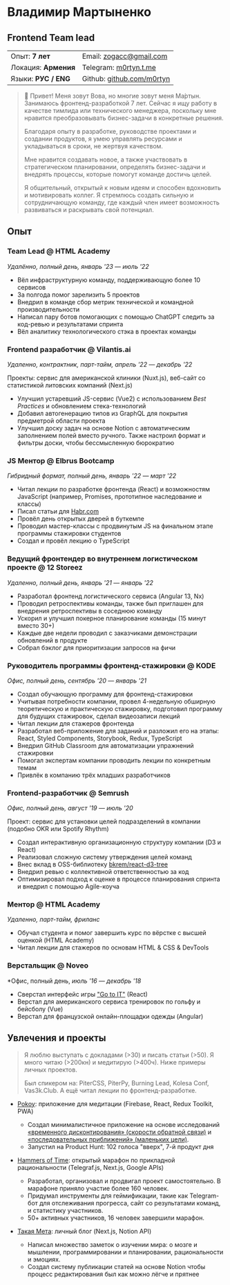 # Владимир Мартыненко

## Frontend Team lead

|                      |                                                        |
| -------------------- | ------------------------------------------------------ |
| Опыт: **7 лет**      | Email: [zogacc@gmail.com](mailto:zogacc@gmail.com)     |
| Локация: **Армения** | Telegram: [m0rtyn.t.me](https://m0rtyn.t.me)           |
| Языки: **РУС / ENG** | Github: [github.com/m0rtyn](https://github.com/m0rtyn) |

> 👋 Привет! Меня зовут Вова, но многие зовут меня Ма́ртын. Занимаюсь фронтенд-разработкой 7 лет. Сейчас я ищу работу в качестве тимлида или технического менеджера, поскольку мне нравится преобразовывать бизнес-задачи в конкретные решения.
> 
> Благодаря опыту в разработке, руководстве проектами и создании продуктов, я умею управлять ресурсами и укладываться в сроки, не жертвуя качеством.
> 
> Мне нравится создавать новое, а также участвовать в стратегическом планировании, определять бизнес-задачи и внедрять процессы, которые помогут команде достичь целей.
> 
> Я общительный, открытый к новым идеям и способен вдохновить и мотивировать коллег. Я стремлюсь создать сильную и сотрудничающую команду, где каждый член имеет возможность развиваться и раскрывать свой потенциал.

## Опыт

### Team Lead @ HTML Academy 

*Удалённо, полный день, январь '23 — июль '22*

- Вёл инфраструктурную команду, поддерживающую более 10 сервисов
- За полгода помог зарелизить 5 проектов
- Внедрил в команде сбор метрик технической и командной производительности
- Написал пару ботов помогающих с помощью ChatGPT следить за код-ревью и результатами спринта
- Вёл аналитику технологического стэка в проектах команды

### Frontend разработчик @ Vilantis.ai

*Удаленно, контрактник, парт-тайм, апрель '22 — декабрь '22*

Проекты: сервис для американской клиники (Nuxt.js), веб-сайт со статистикой литовских компаний (Next.js)

- Улучшил устаревший JS-сервис (Vue2) с использованием *Best Practices* и обновлением стека-технологий
- Добавил автогенерацию типов из GraphQL для покрытия предметрой области проекта
- Улучшил доску задач на основе Notion с автоматическим заполнением полей вместо ручного. Также настроил формат и фильтры доски, чтобы бессмысленную бюрократию

### JS Ментор @ Elbrus Bootcamp

*Гибридный формат, полный день, январь '22 — март '22*

- Читал лекции по разработке фронтенда (React) и возможностям JavaScript (например, Promises, прототипное наследование и классы)
- Писал статьи для [Habr.com](http://Habr.com)
- Провёл день открытых дверей в буткемпе 
- Проводил мастер-классы с продвинутым JS на финальном этапе программы стажировки студентов
- Создал и провёл лекцию о TypeScript

### Ведущий фронтендер во внутреннем логистическом проекте @ 12 Storeez

*Удаленно, полный день, январь '21 — январь '22*

- Разработал фронтенд логистического сервиса (Angular 13, Nx)
- Проводил ретроспективы команды, также был приглашен для внедрения ретроспективы в соседнюю команду
- Ускорил и улучшил покерное планирование команды (15 минут вместо 30+)
- Каждые две недели проводил с заказчиками демонстрации обновлений в продукте
- Собрал бэклог для приоритизации запросов на фичи

### Руководитель программы фронтенд-стажировки @ KODE

*Офис, полный день, сентябрь '20 — январь '21*

- Создал обучающую программу для фронтенд-стажировки
- Учитывая потребности компании, провел 4-недельную обширную теоретическую и практическую стажировку, подготовил программу для будущих стажировок, сделал видеозаписи лекций
- Читал лекции для стажеров фронтенда
- Разработал веб-приложение для заданий и разложил его на этапы: React, Styled Components, Storybook, Redux, TypeScript
- Внедрил GitHub Classroom для автоматизации упражнений стажировки
- Помогал экспертам компании проводить лекции по конкретным темам
- Привлёк в компанию трёх младших разработчиков

### Frontend-разработчик @ Semrush

*Офис, полный день, август '19 — июль '20*

Проект: сервис для установки целей подразделений в компании (подобно OKR или Spotify Rhythm)

- Создал интерактивную организационную структуру компании (D3 и React)
- Реализовал сложную систему утверждения целей команд
- Внес вклад в OSS-библиотеку [bkrem/react-d3-tree](https://bkrem.github.io/react-d3-tree/)
- Внедрил ревью с коллективной ответственностью за код
- Оптимизировал подход к оценке в процессе планирования спринта и внедрил с помощью Agile-коуча

### Ментор @ HTML Academy

*Удаленно, парт-тайм, фриланс*

- Обучал студента и помог завершить курс по вёрстке с высшей оценкой (HTML Academy)
- Читал лекции для стажеров по основам HTML & CSS & DevTools

### Верстальщик @ Noveo

*Офис, полный день, *июль '16 — декабрь '18*

- Сверстал интерфейс игры ["Go to IT"](https://store.steampowered.com/app/953060/Go_to_IT/) (React)
- Верстал для американского сервиса тренировок по гольфу и бейсболу (Vue)
- Верстал для французской онлайн-площадки одежды (Angular)

## Увлечения и проекты

> Я люблю выступать с докладами (>30) и писать статьи (>50). Я много читаю (>200кн) и медитирую (>400ч). Ниже примеры личных проектов.
>
> Был спикером на: PiterCSS, PiterPy, Burning Lead, Kolesa Conf, Vas3k.Club. А ещё читал лекции по фронтенд-разработке.

- [Pokoy](https://pokoy.app): приложение для медитации (Firebase, React, Redux Toolkit, PWA)
    
    - Создал минималистичное приложение на основе исследований [«временного дисконтирования» (скорости обратной связи)](https://www.frontiersin.org/articles/10.3389/fpsyg.2017.01007/full#B37) и [«последовательных приближений» (маленьких цели)](https://en.wikipedia.org/wiki/Shaping_(psychology)).
    - Запустил на Product Hunt: 102 голоса "вверх", 7-й продукт дня

- [Hammers of Time](http://bit.ly/hammers-of-time): открытый марафон по прикладной рациональности (Telegraf.js, Next.js, Google APIs)
    
    - Разработал, организовал и продвигал проект самостоятельно. В марафоне приняло участие более 160 человек.
    - Придумал инструменты для геймификации, такие как Telegram-бот для отслеживания прогресса, сайт со результатами команд, и статистику участников. 
    - 50+ активных участников, 16 человек завершили марафон.

- [Такая Мета](https://someta.site): личный блог (Next.js, Notion API)
    
    - Написал множество заметок о изучении мира: о мозге и мышлении, программировании и планировании, рациональности и эмоциях.
    - Создал систему публикации статей на основе Notion чтобы процесс редактирования был как можно лёгче и прятнее
